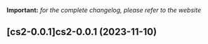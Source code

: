 **Important:**
*for the complete changelog, please refer to the website*












## [cs2-0.0.1]cs2-0.0.1 (2023-11-10)

